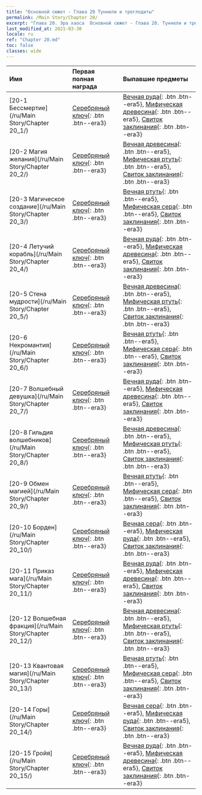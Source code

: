 ```yaml
---
title: "Основной сюжет - Глава 20 Туннели и троглодиты"
permalink: /Main Story/Chapter 20/
excerpt: "Глава 20. Эра хаоса  Основной сюжет - Глава 20. Туннели и троглодиты"
last_modified_at: 2021-03-30
locale: ru
ref: "Chapter 20.md"
toc: false
classes: wide
---
```


  | Имя |  Первая полная награда | Выпавшие предметы |
  |:------------|:------------|:------------| 
  | [20-1 Бессмертие](/ru/Main Story/Chapter 20_1/) | [Серебряный ключ](/ru/Items/con_693/){: .btn .btn--era3} | [Вечная руда](/ru/Items/mat_68/){: .btn .btn--era5}, [Мифическая древесина](/ru/Items/mat_62/){: .btn .btn--era5}, [Свиток заклинания](/ru/Items/con_694/){: .btn .btn--era3} |
  | [20-2 Магия желания](/ru/Main Story/Chapter 20_2/) | [Серебряный ключ](/ru/Items/con_693/){: .btn .btn--era3} | [Вечная древесина](/ru/Items/mat_69/){: .btn .btn--era5}, [Мифическая ртуть](/ru/Items/mat_63/){: .btn .btn--era5}, [Свиток заклинания](/ru/Items/con_694/){: .btn .btn--era3} |
  | [20-3 Магическое создание](/ru/Main Story/Chapter 20_3/) | [Серебряный ключ](/ru/Items/con_693/){: .btn .btn--era3} | [Вечная ртуть](/ru/Items/mat_70/){: .btn .btn--era5}, [Мифическая сера](/ru/Items/mat_64/){: .btn .btn--era5}, [Свиток заклинания](/ru/Items/con_694/){: .btn .btn--era3} |
  | [20-4 Летучий корабль](/ru/Main Story/Chapter 20_4/) | [Серебряный ключ](/ru/Items/con_693/){: .btn .btn--era3} | [Вечная руда](/ru/Items/mat_68/){: .btn .btn--era5}, [Мифическая древесина](/ru/Items/mat_62/){: .btn .btn--era5}, [Свиток заклинания](/ru/Items/con_694/){: .btn .btn--era3} |
  | [20-5 Стена мудрости](/ru/Main Story/Chapter 20_5/) | [Серебряный ключ](/ru/Items/con_693/){: .btn .btn--era3} | [Вечная древесина](/ru/Items/mat_69/){: .btn .btn--era5}, [Мифическая ртуть](/ru/Items/mat_63/){: .btn .btn--era5}, [Свиток заклинания](/ru/Items/con_694/){: .btn .btn--era3} |
  | [20-6 Некромантия](/ru/Main Story/Chapter 20_6/) | [Серебряный ключ](/ru/Items/con_693/){: .btn .btn--era3} | [Вечная ртуть](/ru/Items/mat_70/){: .btn .btn--era5}, [Мифическая сера](/ru/Items/mat_64/){: .btn .btn--era5}, [Свиток заклинания](/ru/Items/con_694/){: .btn .btn--era3} |
  | [20-7 Волшебный девушка](/ru/Main Story/Chapter 20_7/) | [Серебряный ключ](/ru/Items/con_693/){: .btn .btn--era3} | [Вечная руда](/ru/Items/mat_68/){: .btn .btn--era5}, [Мифическая древесина](/ru/Items/mat_62/){: .btn .btn--era5}, [Свиток заклинания](/ru/Items/con_694/){: .btn .btn--era3} |
  | [20-8 Гильдия волшебников](/ru/Main Story/Chapter 20_8/) | [Серебряный ключ](/ru/Items/con_693/){: .btn .btn--era3} | [Вечная древесина](/ru/Items/mat_69/){: .btn .btn--era5}, [Мифическая ртуть](/ru/Items/mat_63/){: .btn .btn--era5}, [Свиток заклинания](/ru/Items/con_694/){: .btn .btn--era3} |
  | [20-9 Обмен магией](/ru/Main Story/Chapter 20_9/) | [Серебряный ключ](/ru/Items/con_693/){: .btn .btn--era3} | [Вечная ртуть](/ru/Items/mat_70/){: .btn .btn--era5}, [Мифическая сера](/ru/Items/mat_64/){: .btn .btn--era5}, [Свиток заклинания](/ru/Items/con_694/){: .btn .btn--era3} |
  | [20-10 Борден](/ru/Main Story/Chapter 20_10/) | [Серебряный ключ](/ru/Items/con_693/){: .btn .btn--era3} | [Вечная сера](/ru/Items/mat_71/){: .btn .btn--era5}, [Мифическая руда](/ru/Items/mat_61/){: .btn .btn--era5}, [Свиток заклинания](/ru/Items/con_694/){: .btn .btn--era3} |
  | [20-11 Приказ мага](/ru/Main Story/Chapter 20_11/) | [Серебряный ключ](/ru/Items/con_693/){: .btn .btn--era3} | [Вечная руда](/ru/Items/mat_68/){: .btn .btn--era5}, [Мифическая древесина](/ru/Items/mat_62/){: .btn .btn--era5}, [Свиток заклинания](/ru/Items/con_694/){: .btn .btn--era3} |
  | [20-12 Волшебная фракция](/ru/Main Story/Chapter 20_12/) | [Серебряный ключ](/ru/Items/con_693/){: .btn .btn--era3} | [Вечная древесина](/ru/Items/mat_69/){: .btn .btn--era5}, [Мифическая ртуть](/ru/Items/mat_63/){: .btn .btn--era5}, [Свиток заклинания](/ru/Items/con_694/){: .btn .btn--era3} |
  | [20-13 Квантовая магия](/ru/Main Story/Chapter 20_13/) | [Серебряный ключ](/ru/Items/con_693/){: .btn .btn--era3} | [Вечная ртуть](/ru/Items/mat_70/){: .btn .btn--era5}, [Мифическая сера](/ru/Items/mat_64/){: .btn .btn--era5}, [Свиток заклинания](/ru/Items/con_694/){: .btn .btn--era3} |
  | [20-14 Горы](/ru/Main Story/Chapter 20_14/) | [Серебряный ключ](/ru/Items/con_693/){: .btn .btn--era3} | [Вечная сера](/ru/Items/mat_71/){: .btn .btn--era5}, [Мифическая руда](/ru/Items/mat_61/){: .btn .btn--era5}, [Свиток заклинания](/ru/Items/con_694/){: .btn .btn--era3} |
  | [20-15 Гройя](/ru/Main Story/Chapter 20_15/) | [Серебряный ключ](/ru/Items/con_693/){: .btn .btn--era3} | [Вечная руда](/ru/Items/mat_68/){: .btn .btn--era5}, [Мифическая древесина](/ru/Items/mat_62/){: .btn .btn--era5}, [Свиток заклинания](/ru/Items/con_694/){: .btn .btn--era3} |
